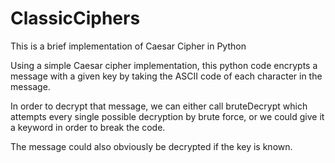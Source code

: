 # ClassicCiphers
This is a brief implementation of Caesar Cipher in Python

Using a simple Caesar cipher implementation, this python code encrypts a message with a given key by taking the ASCII code of each 
character in the message.

In order to decrypt that message, we can either call bruteDecrypt which attempts every single possible decryption by brute force, or
we could give it a keyword in order to break the code.

The message could also obviously be decrypted if the key is known.
